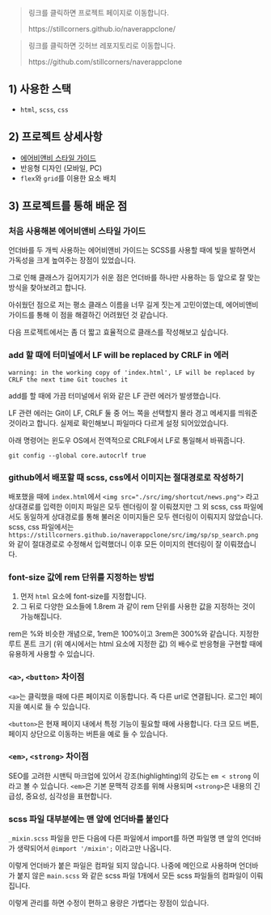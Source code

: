 > 링크를 클릭하면 프로젝트 페이지로 이동합니다.
>
> <aside>
> https://stillcorners.github.io/naverappclone/
>
> </aside>

> 링크를 클릭하면 깃허브 레포지토리로 이동합니다.
>
> <aside>
> https://github.com/stillcorners/naverappclone
>
> </aside>

## 1) 사용한 스택

- `html`, `scss`, `css`

## 2) 프로젝트 상세사항

- [에어비앤비 스타일 가이드](https://github.com/CodeMakeBros/css-style-guide)
- 반응형 디자인 (모바일, PC)
- `flex`와 `grid`를 이용한 요소 배치

## 3) 프로젝트를 통해 배운 점

### 처음 사용해본 에어비앤비 스타일 가이드

언더바를 두 개씩 사용하는 에어비앤비 가이드는 SCSS를 사용할 때에 빛을 발하면서 가독성을 크게 높여주는 장점이 있었습니다.

그로 인해 클래스가 길어지기가 쉬운 점은 언더바를 하나만 사용하는 등 앞으로 잘 맞는 방식을 찾아보려고 합니다.

아쉬웠던 점으로 저는 평소 클래스 이름을 너무 길게 짓는게 고민이였는데, 에어비앤비 가이드를 통해 이 점을 해결하긴 어려웠던 것 같습니다.

다음 프로젝트에서는 좀 더 짧고 효율적으로 클래스를 작성해보고 싶습니다.

### add 할 때에 터미널에서 LF will be replaced by CRLF in 에러

`warning: in the working copy of 'index.html', LF will be replaced by CRLF the next time Git touches it`

add를 할 때에 가끔 터미널에서 위와 같은 LF 관련 에러가 발생했습니다.

LF 관련 에러는 Git이 LF, CRLF 둘 중 어느 쪽을 선택할지 몰라 경고 메세지를 띄워준 것이라고 합니다. 실제로 확인해보니 파일마다 다르게 설정 되어있었습니다.

아래 명령어는 윈도우 OS에서 전역적으로 CRLF에서 LF로 통일해서 바꿔줍니다.

`git config --global core.autocrlf true`

### github에서 배포할 때 scss, css에서 이미지는 절대경로로 작성하기

배포했을 때에 `index.html`에서 `<img src="./src/img/shortcut/news.png">` 라고 상대경로를 입력한 이미지 파일은 모두 렌더링이 잘 이뤄졌지만 그 외 scss, css 파일에서도 동일하게 상대경로를 통해 불러온 이미지들은 모두 렌더링이 이뤄지지 않았습니다. scss, css 파일에서는 `https://stillcorners.github.io/naverappclone/src/img/sp/sp_search.png` 와 같이 절대경로로 수정해서 입력했더니 이후 모든 이미지의 렌더링이 잘 이뤄졌습니다.

### font-size 값에 rem 단위를 지정하는 방법

1. 먼저 `html` 요소에 font-size를 지정합니다.
2. 그 뒤로 다양한 요소들에 1.8rem 과 같이 rem 단위를 사용한 값을 지정하는 것이 가능해집니다.

rem은 %와 비슷한 개념으로, 1rem은 100%이고 3rem은 300%와 같습니다. 지정한 루트 폰트 크기 (위 예시에서는 html 요소에 지정한 값) 의 배수로 반응형을 구현할 때에 유용하게 사용할 수 있습니다.

### `<a>`, `<button>` 차이점

`<a>`는 클릭했을 때에 다른 페이지로 이동합니다. 즉 다른 url로 연결됩니다. 로그인 페이지을 예시로 들 수 있습니다.

`<button>`은 현재 페이지 내에서 특정 기능이 필요할 때에 사용합니다. 다크 모드 버튼, 페이지 상단으로 이동하는 버튼을 예로 들 수 있습니다.

### `<em>`, `<strong>` 차이점

SEO를 고려한 시맨틱 마크업에 있어서 강조(highlighting)의 강도는 `em < strong` 이라고 볼 수 있습니다.
`<em>`은 기본 문맥적 강조를 위해 사용되며 `<strong>`은 내용의 긴급성, 중요성, 심각성을 표현합니다.

### scss 파일 대부분에는 맨 앞에 언더바를 붙인다

`_mixin.scss` 파일을 만든 다음에 다른 파일에서 import를 하면 파일명 맨 앞의 언더바가 생략되어서 `@import '/mixin';` 이라고만 나옵니다.

이렇게 언더바가 붙은 파일은 컴파일 되지 않습니다. 나중에 메인으로 사용하며 언더바가 붙지 않은 `main.scss` 와 같은 scss 파일 1개에서 모든 scss 파일들의 컴파일이 이뤄집니다.

이렇게 관리를 하면 수정이 편하고 용량은 가볍다는 장점이 있습니다.
